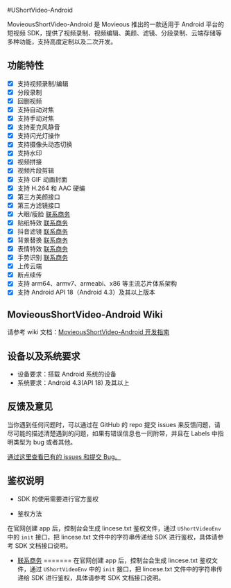 #UShortVideo-Android

MovieousShortVideo-Android 是 Movieous 推出的一款适用于 Android 平台的短视频 SDK，提供了视频录制、视频编辑、美颜、滤镜、分段录制、云端存储等多种功能，支持高度定制以及二次开发。

## 功能特性

- [x] 支持视频录制/编辑
- [x] 分段录制
- [x] 回删视频
- [x] 支持自动对焦
- [x] 支持手动对焦
- [x] 支持麦克风静音
- [x] 支持闪光灯操作
- [x] 支持摄像头动态切换
- [x] 支持水印
- [x] 视频拼接
- [x] 视频片段剪辑
- [x] 支持 GIF 动画封面
- [x] 支持 H.264 和 AAC 硬编
- [x] 第三方美颜接口
- [x] 第三方滤镜接口
- [x] 大眼/瘦脸 [联系商务](mailto:sales@movieous.com)
- [x] 贴纸特效  [联系商务](mailto:sales@movieous.com)
- [x] 抖音滤镜  [联系商务](mailto:sales@movieous.com)
- [x] 背景替换  [联系商务](mailto:sales@movieous.com)
- [x] 表情特效  [联系商务](mailto:sales@movieous.com)
- [x] 手势识别  [联系商务](mailto:sales@movieous.com)
- [x] 上传云端
- [x] 断点续传
- [x] 支持 arm64、armv7、armeabi、x86 等主流芯片体系架构
- [x] 支持 Android API 18（Android 4.3）及其以上版本

## MovieousShortVideo-Android Wiki

请参考 wiki 文档：[MovieousShortVideo-Android 开发指南](https://github.com/movieous-team/MovieousShortVideo-Android-Release/wiki)

## 设备以及系统要求

- 设备要求：搭载 Android 系统的设备
- 系统要求：Android 4.3(API 18) 及其以上

## 反馈及意见

当你遇到任何问题时，可以通过在 GitHub 的 repo 提交 issues 来反馈问题，请尽可能的描述清楚遇到的问题，如果有错误信息也一同附带，并且在 Labels 中指明类型为 bug 或者其他。

[通过这里查看已有的 issues 和提交 Bug。](https://github.com/movieous-team/MovieousShortVideo-Android-Release/issues)

## 鉴权说明

- SDK 的使用需要进行官方鉴权

- 鉴权方法

在官网创建 app 后，控制台会生成 lincese.txt 鉴权文件，通过 `UShortVideoEnv` 中的 `init` 接口，把 lincese.txt 文件中的字符串传递给 SDK 进行鉴权，具体请参考 SDK 文档接口说明。

- [联系商务](mailto:sales@movieous.com)
=======
在官网创建 app 后，控制台会生成 lincese.txt 鉴权文件，通过 `UShortVideoEnv` 中的 `init` 接口，把 lincese.txt 文件中的字符串传递给 SDK 进行鉴权，具体请参考 SDK 文档接口说明。
